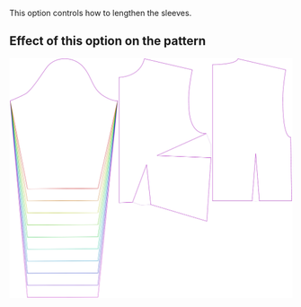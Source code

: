 This option controls how to lengthen the sleeves.

## Effect of this option on the pattern

![This image shows the effect of this option by superimposing several variants that have a different value for this option](breanna_sleevelengthbonus_sample.svg "Effect of this option on the pattern")
